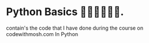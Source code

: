 # Python Basics 👨‍💻👨‍💻👨‍💻.

contain's the code that I have done during the course on codewithmosh.com
In Python 